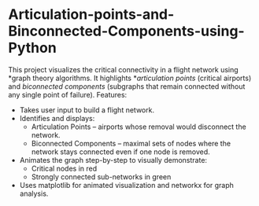 # Articulation-points-and-Binconnected-Components-using-Python
This project visualizes the critical connectivity in a flight network using *graph theory algorithms. It highlights **articulation points* (critical airports) and *biconnected components* (subgraphs that remain connected without any single point of failure).
Features:
- Takes user input to build a flight network.
- Identifies and displays:
  - Articulation Points – airports whose removal would disconnect the network.
  - Biconnected Components – maximal sets of nodes where the network stays connected even if one node is removed.
- Animates the graph step-by-step to visually demonstrate:
  - Critical nodes in red
  - Strongly connected sub-networks in green
- Uses matplotlib for animated visualization and networkx for graph analysis.
